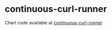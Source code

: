 # continuous-curl-runner

Chart code available at [continuous-curl-runner](https://github.com/sag-gov-integration-unit/continuous-curl-runner/tree/main/charts/continuous-curl-runner)